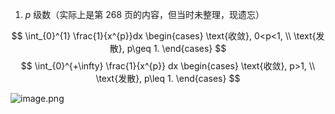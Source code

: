 
1. $p$ 级数（实际上是第 268 页的内容，但当时未整理，现遗忘）

$$
\int_{0}^{1} \frac{1}{x^{p}}dx
\begin{cases}
\text{收敛}, 0<p<1, \\
\text{发散}, p\geq 1.
\end{cases}
$$
$$
\int_{0}^{+\infty} \frac{1}{x^{p}} dx
\begin{cases}
\text{收敛}, p>1, \\
\text{发散}, p\leq 1.
\end{cases}
$$

![image.png](https://ccccooh.oss-cn-hangzhou.aliyuncs.com/img/202510042120599.png)
